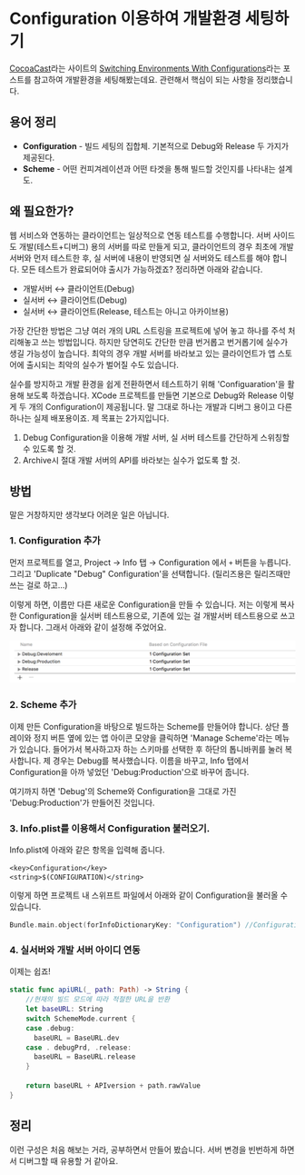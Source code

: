 # Configuration 이용하여 개발환경 세팅하기

[CocoaCast](https://cocoacasts.com/)라는 사이트의 [Switching Environments With Configurations](https://cocoacasts.com/switching-environments-with-configurations/)라는 포스트를 참고하여 개발환경을 세팅해봤는데요. 관련해서 핵심이 되는 사항을 정리했습니다.


## 용어 정리
- **Configuration** - 빌드 세팅의 집합체. 기본적으로 Debug와 Release 두 가지가 제공된다.
- **Scheme** - 어떤 컨피겨레이션과 어떤 타겟을 통해 빌드할 것인지를 나타내는 설계도.

## 왜 필요한가?
웹 서비스와 연동하는 클라이언트는 일상적으로 연동 테스트를 수행합니다. 서버 사이드도 개발(테스트+디버그) 용의 서버를 따로 만들게 되고, 클라이언트의 경우 최초에 개발 서버와 먼저 테스트한 후, 실 서버에 내용이 반영되면 실 서버와도 테스트를 해야 합니다. 모든 테스트가 완료되어야 출시가 가능하겠죠? 정리하면 아래와 같습니다.

   - 개발서버 ↔︎ 클라이언트(Debug)
   - 실서버 ↔︎ 클라이언트(Debug)
   - 실서버 ↔︎ 클라이언트(Release, 테스트는 아니고 아카이브용)

가장 간단한 방법은 그냥 여러 개의 URL 스트링을 프로젝트에 넣어 놓고 하나를 주석 처리해놓고 쓰는 방법입니다. 하지만 당연히도 간단한 만큼 번거롭고 번거롭기에 실수가 생길 가능성이 높습니다. 최악의 경우 개발 서버를 바라보고 있는 클라이언트가 앱 스토어에 출시되는 최악의 실수가 벌어질 수도 있습니다.

실수를 방지하고 개발 환경을 쉽게 전환하면서 테스트하기 위해 'Configuaration'을 활용해 보도록 하겠습니다. XCode 프로젝트를 만들면 기본으로 Debug와 Release 이렇게 두 개의 Configuration이 제공됩니다. 말 그대로 하나는 개발과 디버그 용이고 다른 하나는 실제 배포용이죠. 제 목표는 2가지입니다.

1. Debug Configuration을 이용해 개발 서버, 실 서버 테스트를 간단하게 스위칭할 수 있도록 할 것.
2. Archive시 절대 개발 서버의 API를 바라보는 실수가 없도록 할 것.

## 방법
말은 거창하지만 생각보다 어려운 일은 아닙니다.

### 1. Configuration 추가
먼저 프로젝트를 열고, Project → Info 탭 → Configuration 에서 `+` 버튼을 누릅니다. 그리고 'Duplicate "Debug" Configuration'을 선택합니다. (릴리즈용은 릴리즈때만 쓰는 걸로 하고...)

이렇게 하면, 이름만 다른 새로운 Configuration을 만들 수 있습니다. 저는 이렇게 복사한 Configuration을 실서버 테스트용으로, 기존에 있는 걸 개발서버 테스트용으로 쓰고자 합니다. 그래서 아래와 같이 설정해 주었어요.

![](images/Configuration-1.png)

### 2. Scheme 추가
이제 만든 Configuration을 바탕으로 빌드하는 Scheme를 만들어야 합니다. 상단 플레이와 정지 버튼 옆에 있는 앱 아이콘 모양을 클릭하면 'Manage Scheme'라는 메뉴가 있습니다. 들어가서 복사하고자 하는 스키마를 선택한 후 하단의 톱니바퀴를 눌러 복사합니다. 제 경우는 Debug를 복사했습니다. 이름을 바꾸고, Info 탭에서 Configuration을 아까 넣었던 'Debug:Production'으로 바꾸어 줍니다.

여기까지 하면 'Debug'의 Scheme와 Configuration을 그대로 가진 'Debug:Production'가 만들어진 것입니다.

### 3. Info.plist를 이용해서 Configuration 불러오기.

Info.plist에 아래와 같은 항목을 입력해 줍니다.

```
<key>Configuration</key>
<string>$(CONFIGURATION)</string>
```

이렇게 하면 프로젝트 내 스위프트 파일에서 아래와 같이 Configuration을 불러올 수 있습니다.

```swift
Bundle.main.object(forInfoDictionaryKey: "Configuration") //Configuration이름을 String으로 반환.
```

### 4. 실서버와 개발 서버 아이디 연동

이제는 쉽죠!

```swift
static func apiURL(_ path: Path) -> String {
	//현재의 빌드 모드에 따라 적절한 URL을 반환
	let baseURL: String
	switch SchemeMode.current {
	case .debug:
	  baseURL = BaseURL.dev
	case . debugPrd, .release:
	  baseURL = BaseURL.release
	}
	    
	return baseURL + APIversion + path.rawValue
}
```


## 정리

이런 구성은 처음 해보는 거라, 공부하면서 만들어 봤습니다. 서버 변경을 빈번하게 하면서 디버그할 때 유용할 거 같아요.